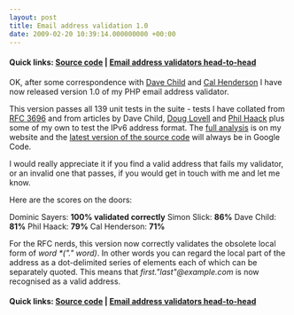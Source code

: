 ```yaml
---
layout: post
title: Email address validation 1.0
date: 2009-02-20 10:39:14.000000000 +00:00
---
```

<h4>Quick links: <a href="https://code.google.com/p/isemail/source/browse/#svn/trunk" target="_blank">Source code</a> | <a href="https://www.dominicsayers.com/isemail/" target="_blank">Email address validators head-to-head</a></h4>
OK, after some correspondence with <a href="https://www.addedbytes.com/blog/email-address-validation-v2/" target="_blank">Dave Child</a> and <a href="https://code.iamcal.com/php/rfc822/" target="_blank">Cal Henderson</a> I have now released version 1.0 of my PHP email address validator.

This version passes all 139 unit tests in the suite - tests I have collated from <a href="https://www.apps.ietf.org/rfc/rfc3696.html" target="_blank">RFC 3696</a> and from articles by Dave Child, <a href="https://www.linuxjournal.com/article/9585" target="_blank">Doug Lovell</a> and <a href="https://haacked.com/archive/2007/08/21/i-knew-how-to-validate-an-email-address-until-i.aspx" target="_blank">Phil Haack</a> plus some of my own to test the IPv6 address format. The <a href="https://www.dominicsayers.com/isemail/" target="_blank">full analysis</a> is on my website and the <a href="https://code.google.com/p/isemail/source/browse/#svn/trunk" target="_blank">latest version of the source code</a> will always be in Google Code.

I would really appreciate it if you find a valid address that fails my validator, or an invalid one that passes, if you would get in touch with me and let me know.

Here are the scores on the doors:

Dominic Sayers: <strong>100% validated correctly</strong>
Simon Slick: <strong>86%</strong>
Dave Child: <strong>81%</strong>
Phil Haack: <strong>79%</strong>
Cal Henderson: <strong>71%</strong>

For the RFC nerds, this version now correctly validates the obsolete local form of <em>word *("." word)</em>. In other words you can regard the local part of the address as a dot-delimited series of elements each of which can be separately quoted. This means that <em>first."last"@example.com</em> is now recognised as a valid address.
<h4>Quick links: <a href="https://code.google.com/p/isemail/source/browse/#svn/trunk" target="_blank">Source code</a> | <a href="https://www.dominicsayers.com/isemail/" target="_blank">Email address validators head-to-head</a></h4>
